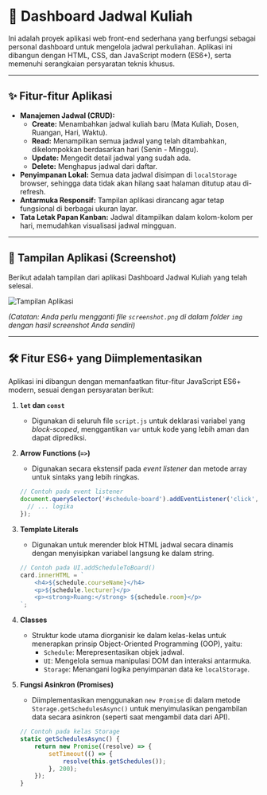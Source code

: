 # 📝 Dashboard Jadwal Kuliah

Ini adalah proyek aplikasi web front-end sederhana yang berfungsi sebagai personal dashboard untuk mengelola jadwal perkuliahan. Aplikasi ini dibangun dengan HTML, CSS, dan JavaScript modern (ES6+), serta memenuhi serangkaian persyaratan teknis khusus.

---

## ✨ Fitur-fitur Aplikasi

* **Manajemen Jadwal (CRUD):**
    * **Create:** Menambahkan jadwal kuliah baru (Mata Kuliah, Dosen, Ruangan, Hari, Waktu).
    * **Read:** Menampilkan semua jadwal yang telah ditambahkan, dikelompokkan berdasarkan hari (Senin - Minggu).
    * **Update:** Mengedit detail jadwal yang sudah ada.
    * **Delete:** Menghapus jadwal dari daftar.
* **Penyimpanan Lokal:** Semua data jadwal disimpan di `localStorage` browser, sehingga data tidak akan hilang saat halaman ditutup atau di-refresh.
* **Antarmuka Responsif:** Tampilan aplikasi dirancang agar tetap fungsional di berbagai ukuran layar.
* **Tata Letak Papan Kanban:** Jadwal ditampilkan dalam kolom-kolom per hari, memudahkan visualisasi jadwal mingguan.

---

## 📸 Tampilan Aplikasi (Screenshot)

Berikut adalah tampilan dari aplikasi Dashboard Jadwal Kuliah yang telah selesai.

![Tampilan Aplikasi](img/screenshot.png)

*(Catatan: Anda perlu mengganti file `screenshot.png` di dalam folder `img` dengan hasil screenshot Anda sendiri)*

---

## 🛠️ Fitur ES6+ yang Diimplementasikan

Aplikasi ini dibangun dengan memanfaatkan fitur-fitur JavaScript ES6+ modern, sesuai dengan persyaratan berikut:

1.  **`let` dan `const`**
    * Digunakan di seluruh file `script.js` untuk deklarasi variabel yang *block-scoped*, menggantikan `var` untuk kode yang lebih aman dan dapat diprediksi.

2.  **Arrow Functions (`=>`)**
    * Digunakan secara ekstensif pada *event listener* dan metode array untuk sintaks yang lebih ringkas.
    ```javascript
    // Contoh pada event listener
    document.querySelector('#schedule-board').addEventListener('click', (e) => {
      // ... logika
    });
    ```

3.  **Template Literals**
    * Digunakan untuk merender blok HTML jadwal secara dinamis dengan menyisipkan variabel langsung ke dalam string.
    ```javascript
    // Contoh pada UI.addScheduleToBoard()
    card.innerHTML = `
        <h4>${schedule.courseName}</h4>
        <p>${schedule.lecturer}</p>
        <p><strong>Ruang:</strong> ${schedule.room}</p>
    `;
    ```

4.  **Classes**
    * Struktur kode utama diorganisir ke dalam kelas-kelas untuk menerapkan prinsip Object-Oriented Programming (OOP), yaitu:
        * `Schedule`: Merepresentasikan objek jadwal.
        * `UI`: Mengelola semua manipulasi DOM dan interaksi antarmuka.
        * `Storage`: Menangani logika penyimpanan data ke `localStorage`.

5.  **Fungsi Asinkron (Promises)**
    * Diimplementasikan menggunakan `new Promise` di dalam metode `Storage.getSchedulesAsync()` untuk menyimulasikan pengambilan data secara asinkron (seperti saat mengambil data dari API).
    ```javascript
    // Contoh pada kelas Storage
    static getSchedulesAsync() {
        return new Promise((resolve) => {
            setTimeout(() => {
                resolve(this.getSchedules());
            }, 200);
        });
    }
    ```
